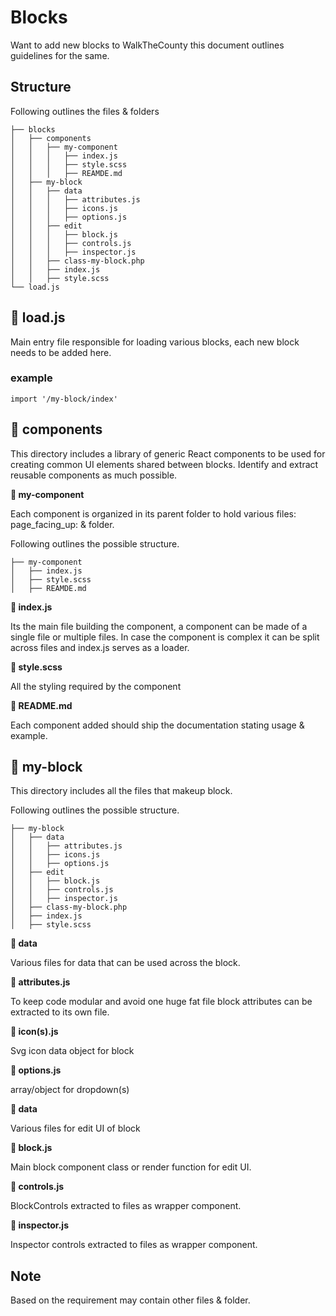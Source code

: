 Blocks
=======

Want to add new blocks to WalkTheCounty this document outlines guidelines for the same.


## Structure

Following outlines the files & folders

```
├── blocks
│   ├── components
│   │   ├── my-component
│   │   │   ├── index.js
│   │   │   ├── style.scss
│   │   │   ├── REAMDE.md                
│   ├── my-block
│   │   ├── data
│   │   │   ├── attributes.js
│   │   │   ├── icons.js
│   │   │   ├── options.js
│   │   ├── edit
│   │   │   ├── block.js
│   │   │   ├── controls.js
│   │   │   ├── inspector.js
│   │   ├── class-my-block.php
│   │   ├── index.js
│   │   ├── style.scss
└── load.js
```

## :page_facing_up: load.js

Main entry file responsible for loading various blocks, each new block needs to be added here.

### example

```
import '/my-block/index'
```  
## :open_file_folder:  components

This directory includes a library of generic React components to be used for creating common UI elements shared between blocks. Identify and extract reusable components as much possible.

**:open_file_folder: my-component** 

Each component is organized in its parent folder to hold various files: page_facing_up: & folder.

Following outlines the possible structure.

```
├── my-component
│   ├── index.js
│   ├── style.scss
│   ├── REAMDE.md  
```

**:page_facing_up: index.js**

Its the main file building the component, a component can be made of a single file or multiple files.
In case the component is complex it can be split across files and index.js serves as a loader.

**:page_facing_up: style.scss**

All the styling required by the component 

**:page_facing_up: README.md**

Each component added should ship the documentation stating usage & example.

## :open_file_folder: my-block

This directory includes all the files that makeup block.

Following outlines the possible structure.

```
├── my-block
│   ├── data
│   │   ├── attributes.js
│   │   ├── icons.js
│   │   ├── options.js
│   ├── edit
│   │   ├── block.js
│   │   ├── controls.js
│   │   ├── inspector.js
│   ├── class-my-block.php
│   ├── index.js
│   ├── style.scss 
```

**:open_file_folder: data**

Various files for data that can be used across the block. 

**:page_facing_up: attributes.js**

To keep code modular and avoid one huge fat file block attributes can be extracted to its own file.

**:page_facing_up: icon(s).js**

Svg icon data object for block 

**:page_facing_up: options.js**

array/object for dropdown(s)

**:open_file_folder: data**

Various files for edit UI of block

**:page_facing_up: block.js**

Main block component class or render function for edit UI.

**:page_facing_up: controls.js**

BlockControls extracted to files as wrapper component.

**:page_facing_up: inspector.js**

Inspector controls extracted to files as wrapper component.

## Note

Based on the requirement may contain other files & folder.  